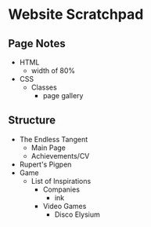 # Website Scratchpad

## Page Notes

* HTML
  * width of 80%
* CSS
  * Classes
    * page gallery

## Structure

* The Endless Tangent
  * Main Page
  * Achievements/CV
* Rupert's Pigpen
* Game
  * List of Inspirations
    * Companies
      * ink
    * Video Games
      * Disco Elysium

